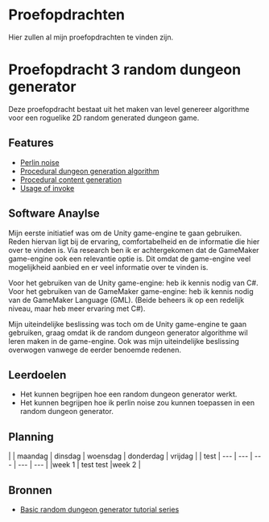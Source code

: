 # Proefopdrachten

Hier zullen al mijn proefopdrachten te vinden zijn.

# Proefopdracht 3 random dungeon generator

Deze proefopdracht bestaat uit het maken van level genereer algorithme voor een roguelike 2D random generated dungeon game.

## Features

- [Perlin noise](https://en.wikipedia.org/wiki/Perlin_noise)
- [Procedural dungeon generation algorithm](http://www.gamasutra.com/blogs/AAdonaac/20150903/252889/Procedural_Dungeon_Generation_Algorithm.php)
- [Procedural content generation](http://pcg.wikidot.com/)
- [Usage of invoke](https://docs.unity3d.com/ScriptReference/MonoBehaviour.Invoke.html)

## Software Anaylse
Mijn eerste initiatief was om de Unity game-engine te gaan gebruiken. Reden hiervan ligt bij de ervaring, comfortabelheid en de informatie die hier over te vinden is.
Via research ben ik er achtergekomen dat de GameMaker game-engine ook een relevantie optie is. Dit omdat de game-engine veel mogelijkheid aanbied en er veel informatie over te vinden is.

Voor het gebruiken van de Unity game-engine:      heb ik kennis nodig van C#.
Voor het gebruiken van de GameMaker game-engine:  heb ik kennis nodig van de GameMaker Language (GML).
(Beide beheers ik op een redelijk niveau, maar heb meer ervaring met C#).

Mijn uiteindelijke beslissing was toch om de Unity game-engine te gaan gebruiken, graag omdat ik de random dungeon generator algorithme wil leren maken in de game-engine.
Ook was mijn uiteindelijke beslissing overwogen vanwege de eerder benoemde redenen.

## Leerdoelen
- Het kunnen begrijpen hoe een random dungeon generator werkt.
- Het kunnen begrijpen hoe ik perlin noise zou kunnen toepassen in een random dungeon generator.

## Planning

| | maandag | dinsdag | woensdag | donderdag | vrijdag |
| test | --- | --- | --- | --- | --- |
|week 1 | test test
|week 2 |

## Bronnen

- [Basic random dungeon generator tutorial series](https://www.youtube.com/watch?v=qAf9axsyijY&list=PLBIb_auVtBwA-qr2-WnWX0LjZXkqKu5Aj)
